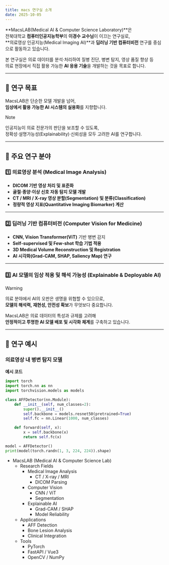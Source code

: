 ```yaml
---
title: macs 연구실 소개
date: 2025-10-05
---
```


**MacsLAB(Medical AI & Computer Science Laboratory)**은  
전북대학교 **컴퓨터인공지능학부**의 **이경수 교수님**이 이끄는 연구실로,  
**의료영상 인공지능(Medical Imaging AI)**과 **딥러닝 기반 컴퓨터비전** 연구를 중심으로 활동하고 있습니다.

본 연구실은 의료 데이터를 분석·처리하여 질병 진단, 병변 탐지, 영상 품질 향상 등  
의료 현장에서 직접 활용 가능한 **AI 응용 기술**을 개발하는 것을 목표로 합니다.

---

## 🎯 연구 목표

MacsLAB은 단순한 모델 개발을 넘어,  
**임상에서 활용 가능한 AI 시스템의 실용화**를 지향합니다.

> [!NOTE]
> 인공지능이 의료 전문가의 판단을 보조할 수 있도록,  
> 정확성·설명가능성(Explainability)·신뢰성을 모두 고려한 AI를 연구합니다.

---

## 🧬 주요 연구 분야

### 1️⃣ 의료영상 분석 (Medical Image Analysis)

- **DICOM 기반 영상 처리 및 표준화**
- **골절·종양·이상 신호 자동 탐지 모델 개발**
- **CT / MRI / X-ray 영상 분할(Segmentation) 및 분류(Classification)**
- **정량적 영상 지표(Quantitative Imaging Biomarker) 계산**

---

### 2️⃣ 딥러닝 기반 컴퓨터비전 (Computer Vision for Medicine)

- **CNN, Vision Transformer(ViT)** 기반 병변 감지
- **Self-supervised 및 Few-shot 학습 기법 적용**
- **3D Medical Volume Reconstruction 및 Registration**
- **AI 시각화(Grad-CAM, SHAP, Saliency Map) 연구**

---

### 3️⃣ AI 모델의 임상 적용 및 해석 가능성 (Explainable & Deployable AI)

> [!WARNING]
> 의료 분야에서 AI의 오판은 생명을 위협할 수 있으므로,  
> **모델의 해석력, 재현성, 안전성 확보**가 무엇보다 중요합니다.

MacsLAB은 의료 데이터의 특성과 규제를 고려해  
**안정적이고 투명한 AI 모델 배포 및 시각화 체계**를 구축하고 있습니다.

---

## 🧩 연구 예시

### 의료영상 내 병변 탐지 모델

**예시 코드**

```python
import torch
import torch.nn as nn
import torchvision.models as models

class AFFDetector(nn.Module):
    def __init__(self, num_classes=2):
        super().__init__()
        self.backbone = models.resnet50(pretrained=True)
        self.fc = nn.Linear(1000, num_classes)

    def forward(self, x):
        x = self.backbone(x)
        return self.fc(x)

model = AFFDetector()
print(model(torch.randn(1, 3, 224, 224)).shape)
```

- MacsLAB (Medical AI & Computer Science Lab)
  - Research Fields
    - Medical Image Analysis
      - CT / X-ray / MRI
      - DICOM Parsing
    - Computer Vision
      - CNN / ViT
      - Segmentation
    - Explainable AI
      - Grad-CAM / SHAP
      - Model Reliability
  - Applications
    - AFF Detection
    - Bone Lesion Analysis
    - Clinical Integration
  - Tools
    - PyTorch
    - FastAPI / Vue3
    - OpenCV / NumPy
